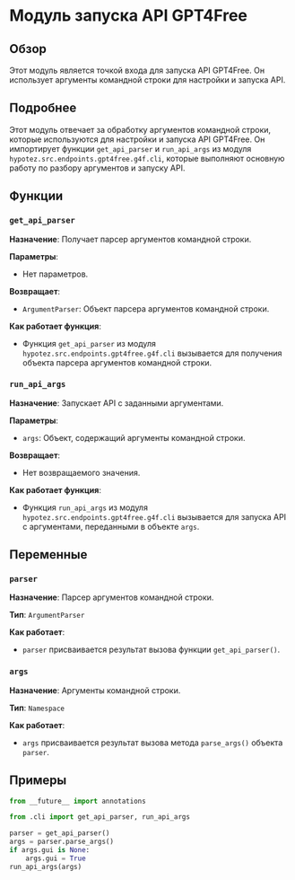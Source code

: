 # Модуль запуска API GPT4Free

## Обзор

Этот модуль является точкой входа для запуска API GPT4Free. Он использует аргументы командной строки для настройки и запуска API.

## Подробнее

Этот модуль отвечает за обработку аргументов командной строки, которые используются для настройки и запуска API GPT4Free. Он импортирует функции `get_api_parser` и `run_api_args` из модуля `hypotez.src.endpoints.gpt4free.g4f.cli`, которые выполняют основную работу по разбору аргументов и запуску API.

## Функции

### `get_api_parser`

**Назначение**: Получает парсер аргументов командной строки.

**Параметры**:
- Нет параметров.

**Возвращает**:
- `ArgumentParser`: Объект парсера аргументов командной строки.

**Как работает функция**:
- Функция `get_api_parser` из модуля `hypotez.src.endpoints.gpt4free.g4f.cli` вызывается для получения объекта парсера аргументов командной строки.

### `run_api_args`

**Назначение**: Запускает API с заданными аргументами.

**Параметры**:
- `args`: Объект, содержащий аргументы командной строки.

**Возвращает**:
- Нет возвращаемого значения.

**Как работает функция**:
- Функция `run_api_args` из модуля `hypotez.src.endpoints.gpt4free.g4f.cli` вызывается для запуска API с аргументами, переданными в объекте `args`.

## Переменные

### `parser`

**Назначение**: Парсер аргументов командной строки.

**Тип**: `ArgumentParser`

**Как работает**:
- `parser` присваивается результат вызова функции `get_api_parser()`.

### `args`

**Назначение**: Аргументы командной строки.

**Тип**: `Namespace`

**Как работает**:
- `args` присваивается результат вызова метода `parse_args()` объекта `parser`.

## Примеры

```python
from __future__ import annotations

from .cli import get_api_parser, run_api_args

parser = get_api_parser()
args = parser.parse_args()
if args.gui is None:
    args.gui = True
run_api_args(args)